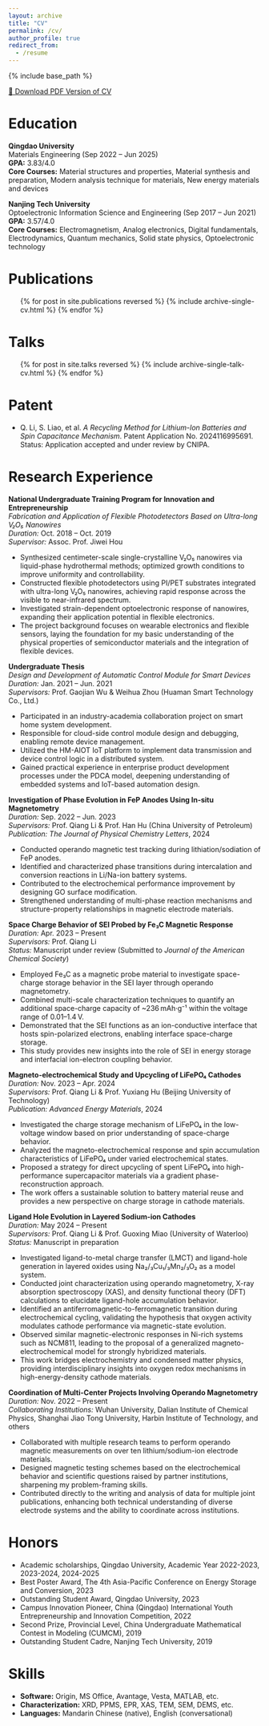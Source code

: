 ```yaml
---
layout: archive
title: "CV"
permalink: /cv/
author_profile: true
redirect_from:
  - /resume
---
```


{% include base_path %}

[📄 Download PDF Version of CV](../../assets/Curriculum_Vitae.pdf)

# Education
**Qingdao University**  
Materials Engineering (Sep 2022 – Jun 2025)  
**GPA:** 3.83/4.0  
**Core Courses:** Material structures and properties, Material synthesis and preparation, Modern analysis technique for materials, New energy materials and devices  

**Nanjing Tech University**  
Optoelectronic Information Science and Engineering (Sep 2017 – Jun 2021)  
**GPA:** 3.57/4.0  
**Core Courses:** Electromagnetism, Analog electronics, Digital fundamentals, Electrodynamics, Quantum mechanics, Solid state physics, Optoelectronic technology

# Publications

<ul>
{% for post in site.publications reversed %}
  {% include archive-single-cv.html %}
{% endfor %}
</ul>

# Talks

<ul>
{% for post in site.talks reversed %}
  {% include archive-single-talk-cv.html %}
{% endfor %}
</ul>

# Patent

* Q. Li, S. Liao, et al. *A Recycling Method for Lithium-Ion Batteries and Spin Capacitance Mechanism*. Patent Application No. 2024116995691. Status: Application accepted and under review by CNIPA.

# Research Experience

**National Undergraduate Training Program for Innovation and Entrepreneurship**  
*Fabrication and Application of Flexible Photodetectors Based on Ultra-long V₂O₅ Nanowires*  
*Duration:* Oct. 2018 – Oct. 2019  
*Supervisor:* Assoc. Prof. Jiwei Hou  
- Synthesized centimeter-scale single-crystalline V₂O₅ nanowires via liquid-phase hydrothermal methods; optimized growth conditions to improve uniformity and controllability.  
- Constructed flexible photodetectors using PI/PET substrates integrated with ultra-long V₂O₅ nanowires, achieving rapid response across the visible to near-infrared spectrum.  
- Investigated strain-dependent optoelectronic response of nanowires, expanding their application potential in flexible electronics.  
- The project background focuses on wearable electronics and flexible sensors, laying the foundation for my basic understanding of the physical properties of semiconductor materials and the integration of flexible devices.  

**Undergraduate Thesis**  
*Design and Development of Automatic Control Module for Smart Devices*  
*Duration:* Jan. 2021 – Jun. 2021  
*Supervisors:* Prof. Gaojian Wu & Weihua Zhou (Huaman Smart Technology Co., Ltd.)  
- Participated in an industry-academia collaboration project on smart home system development.  
- Responsible for cloud-side control module design and debugging, enabling remote device management.  
- Utilized the HM-AIOT IoT platform to implement data transmission and device control logic in a distributed system.  
- Gained practical experience in enterprise product development processes under the PDCA model, deepening understanding of embedded systems and IoT-based automation design.  

**Investigation of Phase Evolution in FeP Anodes Using In-situ Magnetometry**  
*Duration:* Sep. 2022 – Jun. 2023  
*Supervisors:* Prof. Qiang Li & Prof. Han Hu (China University of Petroleum)  
*Publication:* *The Journal of Physical Chemistry Letters*, 2024  
- Conducted operando magnetic test tracking during lithiation/sodiation of FeP anodes.  
- Identified and characterized phase transitions during intercalation and conversion reactions in Li/Na-ion battery systems.  
- Contributed to the electrochemical performance improvement by designing GO surface modification.  
- Strengthened understanding of multi-phase reaction mechanisms and structure-property relationships in magnetic electrode materials.  

**Space Charge Behavior of SEI Probed by Fe₃C Magnetic Response**  
*Duration:* Apr. 2023 – Present  
*Supervisors:* Prof. Qiang Li  
*Status:* Manuscript under review (Submitted to *Journal of the American Chemical Society*)  
- Employed Fe₃C as a magnetic probe material to investigate space-charge storage behavior in the SEI layer through operando magnetometry.  
- Combined multi-scale characterization techniques to quantify an additional space-charge capacity of ~236 mAh·g⁻¹ within the voltage range of 0.01–1.4 V.  
- Demonstrated that the SEI functions as an ion-conductive interface that hosts spin-polarized electrons, enabling interface space-charge storage.  
- This study provides new insights into the role of SEI in energy storage and interfacial ion-electron coupling behavior.  

**Magneto-electrochemical Study and Upcycling of LiFePO₄ Cathodes**  
*Duration:* Nov. 2023 – Apr. 2024  
*Supervisors:* Prof. Qiang Li & Prof. Yuxiang Hu (Beijing University of Technology)  
*Publication:* *Advanced Energy Materials*, 2024  
- Investigated the charge storage mechanism of LiFePO₄ in the low-voltage window based on prior understanding of space-charge behavior.  
- Analyzed the magneto-electrochemical response and spin accumulation characteristics of LiFePO₄ under varied electrochemical states.  
- Proposed a strategy for direct upcycling of spent LiFePO₄ into high-performance supercapacitor materials via a gradient phase-reconstruction approach.  
- The work offers a sustainable solution to battery material reuse and provides a new perspective on charge storage in cathode materials.  

**Ligand Hole Evolution in Layered Sodium-ion Cathodes**  
*Duration:* May 2024 – Present  
*Supervisors:* Prof. Qiang Li & Prof. Guoxing Miao (University of Waterloo)  
*Status:* Manuscript in preparation  
- Investigated ligand-to-metal charge transfer (LMCT) and ligand-hole generation in layered oxides using Na₂/₃Cu₁/₃Mn₂/₃O₂ as a model system.  
- Conducted joint characterization using operando magnetometry, X-ray absorption spectroscopy (XAS), and density functional theory (DFT) calculations to elucidate ligand-hole accumulation behavior.  
- Identified an antiferromagnetic-to-ferromagnetic transition during electrochemical cycling, validating the hypothesis that oxygen activity modulates cathode performance via magnetic-state evolution.  
- Observed similar magnetic-electronic responses in Ni-rich systems such as NCM811, leading to the proposal of a generalized magneto-electrochemical model for strongly hybridized materials.  
- This work bridges electrochemistry and condensed matter physics, providing interdisciplinary insights into oxygen redox mechanisms in high-energy-density cathode materials.  

**Coordination of Multi-Center Projects Involving Operando Magnetometry**  
*Duration:* Nov. 2022 – Present  
*Collaborating Institutions:* Wuhan University, Dalian Institute of Chemical Physics, Shanghai Jiao Tong University, Harbin Institute of Technology, and others  
- Collaborated with multiple research teams to perform operando magnetic measurements on over ten lithium/sodium-ion electrode materials.  
- Designed magnetic testing schemes based on the electrochemical behavior and scientific questions raised by partner institutions, sharpening my problem-framing skills.  
- Contributed directly to the writing and analysis of data for multiple joint publications, enhancing both technical understanding of diverse electrode systems and the ability to coordinate across institutions.

# Honors

* Academic scholarships, Qingdao University, Academic Year 2022-2023, 2023-2024, 2024-2025
* Best Poster Award, The 4th Asia-Pacific Conference on Energy Storage and Conversion, 2023
* Outstanding Student Award, Qingdao University, 2023
* Campus Innovation Pioneer, China (Qingdao) International Youth Entrepreneurship and Innovation Competition, 2022
* Second Prize, Provincial Level, China Undergraduate Mathematical Contest in Modeling (CUMCM), 2019
* Outstanding Student Cadre, Nanjing Tech University, 2019

# Skills

* **Software:** Origin, MS Office, Avantage, Vesta, MATLAB, etc.
* **Characterization:** XRD, PPMS, EPR, XAS, TEM, SEM, DEMS, etc.
* **Languages:** Mandarin Chinese (native), English (conversational)

